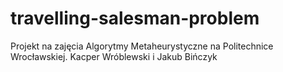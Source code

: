 # travelling-salesman-problem
Projekt na zajęcia Algorytmy Metaheurystyczne na Politechnice Wrocławskiej. Kacper Wróblewski i Jakub Bińczyk
